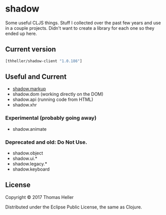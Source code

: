# shadow

Some useful CLJS things. Stuff I collected over the past few years and use in a couple projects. Didn't want to create a library for each one so they ended up here.


## Current version

```clojure
[thheller/shadow-client "1.0.186"]
```

## Useful and Current

- [shadow.markup](https://github.com/thheller/shadow/wiki/shadow.markup)
- shadow.dom (working directly on the DOM)
- shadow.api (running code from HTML)
- shadow.xhr

### Experimental (probably going away)

- shadow.animate

### Deprecated and old: Do Not Use.

- shadow.object
- shadow.ui.*
- shadow.legacy.*
- shadow.keyboard


## License

Copyright © 2017 Thomas Heller

Distributed under the Eclipse Public License, the same as Clojure.
